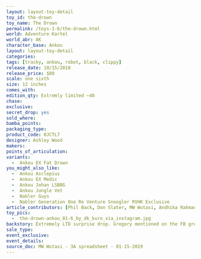 ```yaml
---
layout: layout-toy-detail 
toy_id: the-drown
toy_name: The Drown
permalink: /toys-1-6/the-drown.html
world: Adventure Kartel
world_abr: AK
character_base: Ankou
layout: layout-toy-detail
categories: 
tags: [tracky, ankou, robot, black, clippy]
release_date: 10/15/2010
release_price: $80 
scale: one sixth
size: 12 inches
comes_with: 
edition_qty: Extremly limited ~40
chase: 
exclusive: 
secret_drop: yes
sold_where: 
bamba_points: 
packaging_type: 
product_code: 0JCTL7
designer: Ashley Wood
makers: 
points_of_articulation: 
variants: 
  -  Ankou EX Fat Drown
you_might_also_like: 
  -  Ankou Asclepius
  -  Ankou EX Medic
  -  Ankou Johan LSBBG
  -  Ankou Jungle Vet
  -  Nabler Guys
  -  Nabler Generation One Re Venture Snoogler RVHK Exclusive
article_contributors: [Phil Back, Don Slater, MW Wutasi, Andhika Rahmaditya]
toy_pics: 
  -  the-drown-ankou_01-6_by_dk_kuro_via_instagram.jpg
backstory: Extremely LTD surprise drop. Gregory mentioned on the FB group he suspected only 40 were made!
sale_type: 
event_exclusive: 
event_details: 
source_doc: MW Wutasi - 3A spreadsheet - 01-15-2019
---
```

